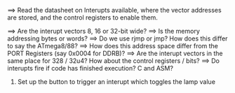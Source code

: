 ==> Read the datasheet on Interupts available, where the vector addresses are stored, and the control registers to enable them.

==> Are the interupt vectors 8, 16 or 32-bit wide?
==> Is the memory addressing bytes or words?
==> Do we use rjmp or jmp? How does this differ to say the ATmega8/88?
==> How does this address space differ from the PORT Registers (say 0x0004 for DDRB)?
==> Are the interupt vectors in the same place for 328 / 32u4? How about the control registers / bits?
==> Do interupts fire if code has finished execution? C and ASM?

1. Set up the button to trigger an interupt which toggles the lamp value
